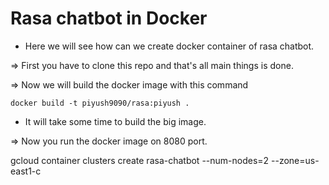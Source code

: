 # Rasa chatbot in Docker

* Here we will see how can we create docker container of rasa chatbot.

=> First you have to clone this repo and that's all main things is done.

=> Now we will build the docker image with this command

```
docker build -t piyush9090/rasa:piyush .
```

* It will take some time to build the big image.

=> Now you run the docker image on 8080 port.






gcloud container clusters create rasa-chatbot --num-nodes=2 --zone=us-east1-c